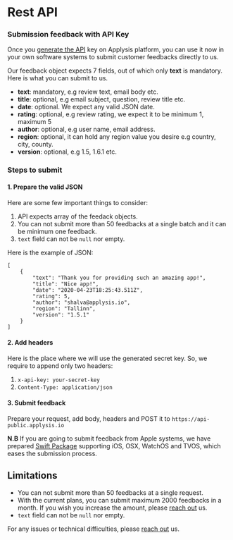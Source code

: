 # Rest API

### Submission feedback with API Key

Once you [generate the API](a-creating-api-source.md) key on Applysis platform, you can use it now in your own software systems to submit customer feedbacks directly to us.

Our feedback object expects 7 fields, out of which only **text** is mandatory. Here is what you can submit to us.

-   **text**: mandatory, e.g review text, email body etc.
-   **title**: optional, e.g email subject, question, review title etc.
-   **date**: optional. We expect any valid JSON date.
-   **rating**: optional, e.g review rating, we expect it to be minimum 1, maximum 5
-   **author**: optional, e.g user name, email address.
-   **region**: optional, it can hold any region value you desire e.g country, city, county.
-   **version**: optional, e.g 1.5, 1.6.1 etc.

### Steps to submit

#### 1. Prepare the valid JSON

Here are some few important things to consider:

1. API expects array of the feedack objects.
2. You can not submit more than 50 feedbacks at a single batch and it can be minimum one feedback.
3. `text` field can not be `null` nor empty.

Here is the example of JSON:

```
[
    {
        "text": "Thank you for providing such an amazing app!",
        "title": "Nice app!",
        "date": "2020-04-23T18:25:43.511Z",
        "rating": 5,
        "author": "shalva@applysis.io",
        "region": "Tallinn",
        "version": "1.5.1"
    }
]
```

#### 2. Add headers

Here is the place where we will use the generated secret key. So, we require to append only two headers:

1. `x-api-key: your-secret-key`
2. `Content-Type: application/json`

#### 3. Submit feedback

Prepare your request, add body, headers and POST it to `https://api-public.applysis.io`

**N.B** If you are going to submit feedback from Apple systems, we have prepared [Swift Package](c-ios-sdk.md) supporting iOS, OSX, WatchOS and TVOS, which eases the submission process.

## Limitations

-   You can not submit more than 50 feedbacks at a single request.
-   With the current plans, you can submit maximum 2000 feedbacks in a month. If you wish you increase the amount, please [reach out](mailto:contact@applysis.io) us.
-   `text` field can not be `null` nor empty.

For any issues or technical difficulties, please [reach out](mailto:contact@applysis.io) us.
